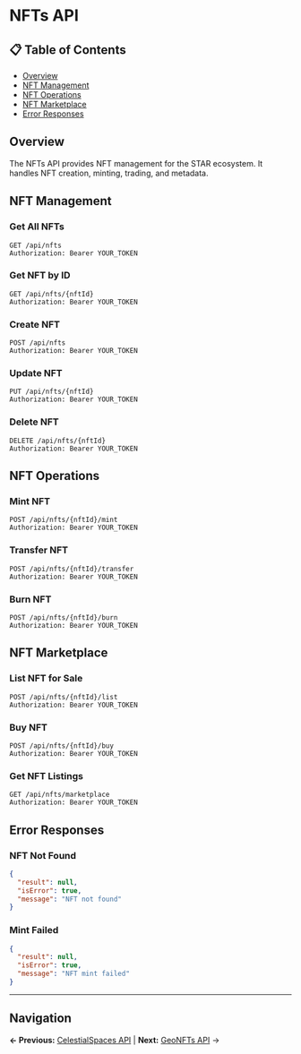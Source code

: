 # NFTs API

## 📋 **Table of Contents**

- [Overview](#overview)
- [NFT Management](#nft-management)
- [NFT Operations](#nft-operations)
- [NFT Marketplace](#nft-marketplace)
- [Error Responses](#error-responses)

## Overview

The NFTs API provides NFT management for the STAR ecosystem. It handles NFT creation, minting, trading, and metadata.

## NFT Management

### Get All NFTs
```http
GET /api/nfts
Authorization: Bearer YOUR_TOKEN
```

### Get NFT by ID
```http
GET /api/nfts/{nftId}
Authorization: Bearer YOUR_TOKEN
```

### Create NFT
```http
POST /api/nfts
Authorization: Bearer YOUR_TOKEN
```

### Update NFT
```http
PUT /api/nfts/{nftId}
Authorization: Bearer YOUR_TOKEN
```

### Delete NFT
```http
DELETE /api/nfts/{nftId}
Authorization: Bearer YOUR_TOKEN
```

## NFT Operations

### Mint NFT
```http
POST /api/nfts/{nftId}/mint
Authorization: Bearer YOUR_TOKEN
```

### Transfer NFT
```http
POST /api/nfts/{nftId}/transfer
Authorization: Bearer YOUR_TOKEN
```

### Burn NFT
```http
POST /api/nfts/{nftId}/burn
Authorization: Bearer YOUR_TOKEN
```

## NFT Marketplace

### List NFT for Sale
```http
POST /api/nfts/{nftId}/list
Authorization: Bearer YOUR_TOKEN
```

### Buy NFT
```http
POST /api/nfts/{nftId}/buy
Authorization: Bearer YOUR_TOKEN
```

### Get NFT Listings
```http
GET /api/nfts/marketplace
Authorization: Bearer YOUR_TOKEN
```

## Error Responses

### NFT Not Found
```json
{
  "result": null,
  "isError": true,
  "message": "NFT not found"
}
```

### Mint Failed
```json
{
  "result": null,
  "isError": true,
  "message": "NFT mint failed"
}
```

---

## Navigation

**← Previous:** [CelestialSpaces API](CelestialSpaces-API.md) | **Next:** [GeoNFTs API](GeoNFTs-API.md) →
